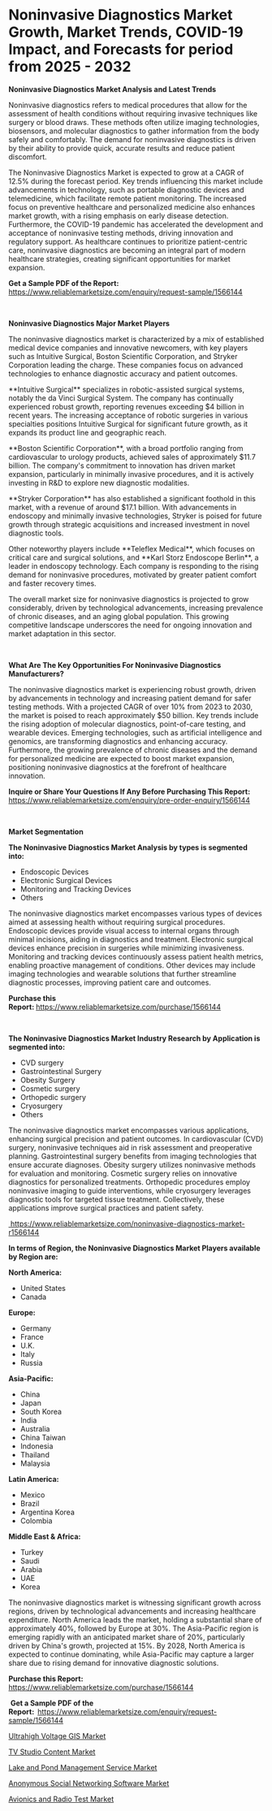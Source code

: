 <p><h1>Noninvasive Diagnostics Market Growth, Market Trends, COVID-19 Impact, and Forecasts for period from 2025 - 2032</h1></p><p><strong>Noninvasive Diagnostics Market Analysis and Latest Trends</strong></p>
<p><p>Noninvasive diagnostics refers to medical procedures that allow for the assessment of health conditions without requiring invasive techniques like surgery or blood draws. These methods often utilize imaging technologies, biosensors, and molecular diagnostics to gather information from the body safely and comfortably. The demand for noninvasive diagnostics is driven by their ability to provide quick, accurate results and reduce patient discomfort.</p><p>The Noninvasive Diagnostics Market is expected to grow at a CAGR of 12.5% during the forecast period. Key trends influencing this market include advancements in technology, such as portable diagnostic devices and telemedicine, which facilitate remote patient monitoring. The increased focus on preventive healthcare and personalized medicine also enhances market growth, with a rising emphasis on early disease detection. Furthermore, the COVID-19 pandemic has accelerated the development and acceptance of noninvasive testing methods, driving innovation and regulatory support. As healthcare continues to prioritize patient-centric care, noninvasive diagnostics are becoming an integral part of modern healthcare strategies, creating significant opportunities for market expansion.</p></p>
<p><strong>Get a Sample PDF of the Report:&nbsp;</strong> <a href="https://www.reliablemarketsize.com/enquiry/request-sample/1566144?utm_campaign=1999&utm_medium=2&utm_source=Github&utm_content=ia&utm_term=22032025&utm_id=noninvasive-diagnostics">https://www.reliablemarketsize.com/enquiry/request-sample/1566144</a></p>
<p>&nbsp;</p>
<p><strong>Noninvasive Diagnostics Major Market Players</strong></p>
<p><p>The noninvasive diagnostics market is characterized by a mix of established medical device companies and innovative newcomers, with key players such as Intuitive Surgical, Boston Scientific Corporation, and Stryker Corporation leading the charge. These companies focus on advanced technologies to enhance diagnostic accuracy and patient outcomes.</p><p>**Intuitive Surgical** specializes in robotic-assisted surgical systems, notably the da Vinci Surgical System. The company has continually experienced robust growth, reporting revenues exceeding $4 billion in recent years. The increasing acceptance of robotic surgeries in various specialties positions Intuitive Surgical for significant future growth, as it expands its product line and geographic reach.</p><p>**Boston Scientific Corporation**, with a broad portfolio ranging from cardiovascular to urology products, achieved sales of approximately $11.7 billion. The company's commitment to innovation has driven market expansion, particularly in minimally invasive procedures, and it is actively investing in R&D to explore new diagnostic modalities.</p><p>**Stryker Corporation** has also established a significant foothold in this market, with a revenue of around $17.1 billion. With advancements in endoscopy and minimally invasive technologies, Stryker is poised for future growth through strategic acquisitions and increased investment in novel diagnostic tools.</p><p>Other noteworthy players include **Teleflex Medical**, which focuses on critical care and surgical solutions, and **Karl Storz Endoscope Berlin**, a leader in endoscopy technology. Each company is responding to the rising demand for noninvasive procedures, motivated by greater patient comfort and faster recovery times.</p><p>The overall market size for noninvasive diagnostics is projected to grow considerably, driven by technological advancements, increasing prevalence of chronic diseases, and an aging global population. This growing competitive landscape underscores the need for ongoing innovation and market adaptation in this sector.</p></p>
<p>&nbsp;</p>
<p><strong>What Are The Key Opportunities For Noninvasive Diagnostics Manufacturers?</strong></p>
<p><p>The noninvasive diagnostics market is experiencing robust growth, driven by advancements in technology and increasing patient demand for safer testing methods. With a projected CAGR of over 10% from 2023 to 2030, the market is poised to reach approximately $50 billion. Key trends include the rising adoption of molecular diagnostics, point-of-care testing, and wearable devices. Emerging technologies, such as artificial intelligence and genomics, are transforming diagnostics and enhancing accuracy. Furthermore, the growing prevalence of chronic diseases and the demand for personalized medicine are expected to boost market expansion, positioning noninvasive diagnostics at the forefront of healthcare innovation.</p></p>
<p><strong>Inquire or Share Your Questions If Any Before Purchasing This Report:</strong> <a href="https://www.reliablemarketsize.com/enquiry/pre-order-enquiry/1566144?utm_campaign=1999&utm_medium=2&utm_source=Github&utm_content=ia&utm_term=22032025&utm_id=noninvasive-diagnostics">https://www.reliablemarketsize.com/enquiry/pre-order-enquiry/1566144</a></p>
<p>&nbsp;</p>
<p><strong>Market Segmentation</strong></p>
<p><strong>The Noninvasive Diagnostics Market Analysis by types is segmented into:</strong></p>
<p><ul><li>Endoscopic Devices</li><li>Electronic Surgical Devices</li><li>Monitoring and Tracking Devices</li><li>Others</li></ul></p>
<p><p>The noninvasive diagnostics market encompasses various types of devices aimed at assessing health without requiring surgical procedures. Endoscopic devices provide visual access to internal organs through minimal incisions, aiding in diagnostics and treatment. Electronic surgical devices enhance precision in surgeries while minimizing invasiveness. Monitoring and tracking devices continuously assess patient health metrics, enabling proactive management of conditions. Other devices may include imaging technologies and wearable solutions that further streamline diagnostic processes, improving patient care and outcomes.</p></p>
<p><strong>Purchase this Report:&nbsp;</strong><a href="https://www.reliablemarketsize.com/purchase/1566144?utm_campaign=1999&utm_medium=2&utm_source=Github&utm_content=ia&utm_term=22032025&utm_id=noninvasive-diagnostics">https://www.reliablemarketsize.com/purchase/1566144</a></p>
<p>&nbsp;</p>
<p><strong>The Noninvasive Diagnostics Market Industry Research by Application is segmented into:</strong></p>
<p><ul><li>CVD surgery</li><li>Gastrointestinal Surgery</li><li>Obesity Surgery</li><li>Cosmetic surgery</li><li>Orthopedic surgery</li><li>Cryosurgery</li><li>Others</li></ul></p>
<p><p>The noninvasive diagnostics market encompasses various applications, enhancing surgical precision and patient outcomes. In cardiovascular (CVD) surgery, noninvasive techniques aid in risk assessment and preoperative planning. Gastrointestinal surgery benefits from imaging technologies that ensure accurate diagnoses. Obesity surgery utilizes noninvasive methods for evaluation and monitoring. Cosmetic surgery relies on innovative diagnostics for personalized treatments. Orthopedic procedures employ noninvasive imaging to guide interventions, while cryosurgery leverages diagnostic tools for targeted tissue treatment. Collectively, these applications improve surgical practices and patient safety.</p></p>
<p><a href="https://www.reliablemarketsize.com/noninvasive-diagnostics-market-r1566144?utm_campaign=1999&utm_medium=2&utm_source=Github&utm_content=ia&utm_term=22032025&utm_id=noninvasive-diagnostics">&nbsp;https://www.reliablemarketsize.com/noninvasive-diagnostics-market-r1566144</a></p>
<p><strong>In terms of Region, the Noninvasive Diagnostics Market Players available by Region are:</strong></p>
<p>
    <p> <strong> North America: </strong>
        <ul>
            <li>United States</li>
            <li>Canada</li>
        </ul>
        </p> 
    <p> <strong> Europe: </strong>
        <ul>
            <li>Germany</li>
            <li>France</li>
            <li>U.K.</li>
            <li>Italy</li>
            <li>Russia</li>
        </ul>
        </p> 
    <p> <strong> Asia-Pacific: </strong>
        <ul>
            <li>China</li>
            <li>Japan</li>
            <li>South Korea</li>
            <li>India</li>
            <li>Australia</li>
            <li>China Taiwan</li>
            <li>Indonesia</li>
            <li>Thailand</li>
            <li>Malaysia</li>
        </ul>
        </p> 
    <p> <strong> Latin America: </strong>
        <ul>
            <li>Mexico</li>
            <li>Brazil</li>
            <li>Argentina Korea</li>
            <li>Colombia</li>
        </ul>
        </p> 
    <p> <strong> Middle East & Africa: </strong>
        <ul>
            <li>Turkey</li>
            <li>Saudi</li>
            <li>Arabia</li>
            <li>UAE</li>
            <li>Korea</li>
        </ul>
    </p>
    </p>
<p><p>The noninvasive diagnostics market is witnessing significant growth across regions, driven by technological advancements and increasing healthcare expenditure. North America leads the market, holding a substantial share of approximately 40%, followed by Europe at 30%. The Asia-Pacific region is emerging rapidly with an anticipated market share of 20%, particularly driven by China's growth, projected at 15%. By 2028, North America is expected to continue dominating, while Asia-Pacific may capture a larger share due to rising demand for innovative diagnostic solutions.</p></p>
<p><strong>Purchase this Report: </strong><a href="https://www.reliablemarketsize.com/purchase/1566144?utm_campaign=1999&utm_medium=2&utm_source=Github&utm_content=ia&utm_term=22032025&utm_id=noninvasive-diagnostics">https://www.reliablemarketsize.com/purchase/1566144</a></p>
<p>&nbsp;<strong>Get a Sample PDF of the Report:&nbsp;&nbsp;</strong><a href="https://www.reliablemarketsize.com/enquiry/request-sample/1566144?utm_campaign=1999&utm_medium=2&utm_source=Github&utm_content=ia&utm_term=22032025&utm_id=noninvasive-diagnostics">https://www.reliablemarketsize.com/enquiry/request-sample/1566144</a></p>
<p><strong></strong></p>
<p><p><a href="https://github.com/izetajhazuga/Market-Research-Report-List-1/blob/main/ultrahigh-voltage-gis-market.md?utm_campaign=1999&utm_medium=2&utm_source=Github&utm_content=ia&utm_term=22032025&utm_id=noninvasive-diagnostics">Ultrahigh Voltage GIS Market</a></p><p><a href="https://github.com/keolalelekr8/Market-Research-Report-List-1/blob/main/tv-studio-content-market.md?utm_campaign=1999&utm_medium=2&utm_source=Github&utm_content=ia&utm_term=22032025&utm_id=noninvasive-diagnostics">TV Studio Content Market</a></p><p><a href="https://github.com/neilycalanww/Market-Research-Report-List-1/blob/main/lake-and-pond-management-service-market.md?utm_campaign=1999&utm_medium=2&utm_source=Github&utm_content=ia&utm_term=22032025&utm_id=noninvasive-diagnostics">Lake and Pond Management Service Market</a></p><p><a href="https://github.com/gackesaizaze/Market-Research-Report-List-1/blob/main/anonymous-social-networking-software-market.md?utm_campaign=1999&utm_medium=2&utm_source=Github&utm_content=ia&utm_term=22032025&utm_id=noninvasive-diagnostics">Anonymous Social Networking Software Market</a></p><p><a href="https://github.com/anejaryaan8m/Market-Research-Report-List-1/blob/main/avionics-and-radio-test-market.md?utm_campaign=1999&utm_medium=2&utm_source=Github&utm_content=ia&utm_term=22032025&utm_id=noninvasive-diagnostics">Avionics and Radio Test Market</a></p></p>